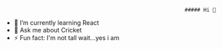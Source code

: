                                                               ##### Hi 👋


- 🌱 I’m currently learning React
- 💬 Ask me about Cricket
- ⚡ Fun fact: I'm not tall wait...yes i am

